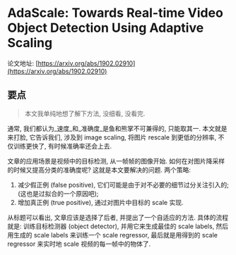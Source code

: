 # AdaScale: Towards Real-time Video Object Detection Using Adaptive Scaling

论文地址: [https://arxiv.org/abs/1902.02910](https://arxiv.org/abs/1902.02910)

## 要点

> 本文我单纯地想了解下方法, 没细看, 没看完.

通常, 我们都认为_速度_和_准确度_是鱼和熊掌不可兼得的, 只能取其一. 本文就是来打脸, 它告诉我们, 涉及到 image scaling, 将图片 rescale 到更低的分辨率, 不仅训练更快了, 有时候准确率还会上去.

文章的应用场景是视频中的目标检测, 从一帧帧的图像开始. 如何在对图片降采样的时候又提高分类的准确度呢? 这就是本文要解决的问题. 两个策略:

1. 减少假正例 \(false positive\), 它们可能是由于对不必要的细节过分关注引入的; \(这也是过拟合的一个原因吧\);
2. 增加真正例 \(true positive\), 通过对图片中目标的 scale 实现.

从标题可以看出, 文章应该是选择了后者, 并提出了一个自适应的方法. 具体的流程就是: 训练目标检测器 \(object detector\), 并用它来生成最佳的 scale labels, 然后用生成的 scale labels 来训练一个 scale regressor, 最后就是用得到的 scale regressor 来实时地 scale 视频的每一帧中的物体了.

